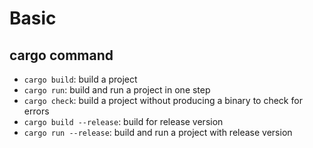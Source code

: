 # Basic

## cargo command

- `cargo build`: build a project
- `cargo run`: build and run a project in one step
- `cargo check`: build a project without producing a binary to check for errors
- `cargo build --release`: build for release version
- `cargo run --release`: build and run a project with release version
